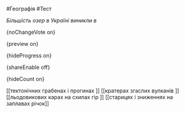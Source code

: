 #Географія #Тест

*Більшість озер в Україні виникли в*

{noChangeVote on}

{preview on}

{hideProgress on}

{shareEnable off}

{hideCount on}

[[тектонічних грабенах і прогинах ]]
[[кратерах згаслих вулканів ]]
[[льодовикових карах на схилах гір ]]
[[старицях і зниженнях на заплавах річок]]
